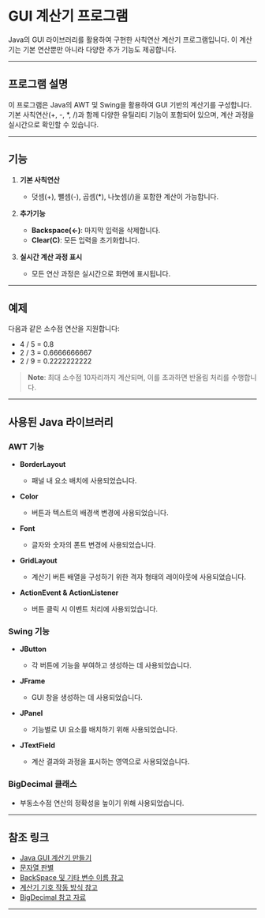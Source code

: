# GUI 계산기 프로그램

Java의 GUI 라이브러리를 활용하여 구현한 사칙연산 계산기 프로그램입니다. 이 계산기는 기본 연산뿐만 아니라 다양한 추가 기능도 제공합니다.

---

## 프로그램 설명
이 프로그램은 Java의 AWT 및 Swing을 활용하여 GUI 기반의 계산기를 구성합니다. 기본 사칙연산(+, -, *, /)과 함께 다양한 유틸리티 기능이 포함되어 있으며, 계산 과정을 실시간으로 확인할 수 있습니다.

---

## 기능
1. **기본 사칙연산**  
    - 덧셈(+), 뺄셈(-), 곱셈(*), 나눗셈(/)을 포함한 계산이 가능합니다.

2. **추가기능**  
    - **Backspace(←)**: 마지막 입력을 삭제합니다.
    - **Clear(C)**: 모든 입력을 초기화합니다.

3. **실시간 계산 과정 표시**  
    - 모든 연산 과정은 실시간으로 화면에 표시됩니다.

---

## 예제
다음과 같은 소수점 연산을 지원합니다:
- 4 / 5 = 0.8
- 2 / 3 = 0.6666666667
- 2 / 9 = 0.2222222222

> **Note**: 최대 소수점 10자리까지 계산되며, 이를 초과하면 반올림 처리를 수행합니다.

---

## 사용된 Java 라이브러리

### AWT 기능
- **BorderLayout**  
    - 패널 내 요소 배치에 사용되었습니다.

- **Color**  
    - 버튼과 텍스트의 배경색 변경에 사용되었습니다.

- **Font**  
    - 글자와 숫자의 폰트 변경에 사용되었습니다.

- **GridLayout**  
    - 계산기 버튼 배열을 구성하기 위한 격자 형태의 레이아웃에 사용되었습니다.

- **ActionEvent & ActionListener**  
    - 버튼 클릭 시 이벤트 처리에 사용되었습니다.

### Swing 기능
- **JButton**  
    - 각 버튼에 기능을 부여하고 생성하는 데 사용되었습니다.

- **JFrame**  
    - GUI 창을 생성하는 데 사용되었습니다.

- **JPanel**  
    - 기능별로 UI 요소를 배치하기 위해 사용되었습니다.

- **JTextField**  
    - 계산 결과와 과정을 표시하는 영역으로 사용되었습니다.

### BigDecimal 클래스
- 부동소수점 연산의 정확성을 높이기 위해 사용되었습니다.

---

## 참조 링크
- [Java GUI 계산기 만들기](https://code-review.tistory.com/entry/%ED%81%B4%EB%A1%A0%EC%BD%94%EB%94%A9-%EC%9E%90%EB%B0%94%EB%A1%9C-%EA%B3%84%EC%82%B0%EA%B8%B0-%EA%B5%AC%ED%98%84%ED%95%98%EA%B8%B0)
- [문자열 판별](https://developer-talk.tistory.com/768)
- [BackSpace 및 기타 변수 이름 참고](https://0rcticfox.tistory.com/entry/822-%EC%9E%90%EB%B0%94Java-GUI-%ED%99%9C%EC%9A%A9-JPanel-%ED%99%9C%EC%9A%A9-%EA%B3%84%EC%82%B0%EA%B8%B0-%EC%98%A4%EB%AA%A9-%EA%B2%8C%EC%9E%84)
- [계산기 기호 작동 방식 참고](https://comain.tistory.com/14)
- [BigDecimal 참고 자료](https://developer-hm.tistory.com/229)

---

